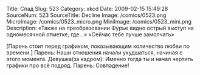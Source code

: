 Title: Спад 
Slug: 523 
Category: xkcd 
Date: 2009-02-15 15:49:28 
SourceNum: 523 
SourceTitle: Decline 
Image: /comics/0523.png 
MicroImage: /comics/0523_micro.png 
MiniImage: /comics/0523_mini.png 
Description: «Также на преобразовании Фурье видно острый выступ на одномесячной отметке, где…»
«Сейчас тебе лучше замолчать» 

[Парень стоит перед графиком, показывающим количество любви по времени.]
Парень: Наши отношения начали ухудшаться, начиная с этого момента.
Девушка(за кадром): Именно тогда ты и начал чертить графики про всё подряд.
Парень: Совпадение!